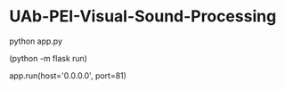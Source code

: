 # UAb-PEI-Visual-Sound-Processing

python app.py

(python -m flask run)

app.run(host='0.0.0.0', port=81)
